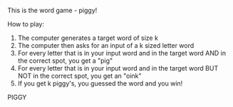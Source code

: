 This is the word game - piggy! 

How to play:
1. The computer generates a target word of size k
2. The computer then asks for an input of a k sized letter word
3. For every letter that is in your input word and in the target word AND in the correct spot, you get a "pig"
4. For every letter that is in your input word and in the target word BUT NOT in the correct spot, you get an "oink"
5. If you get k piggy's, you guessed the word and you win! 

PIGGY